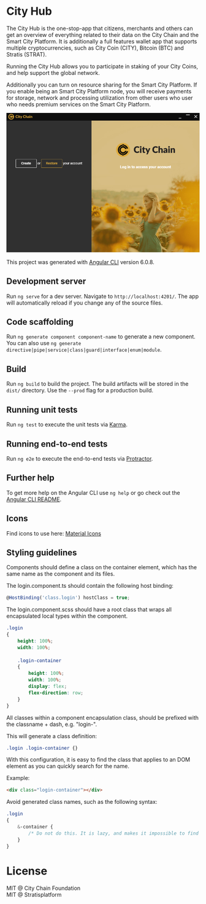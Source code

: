# City Hub

The City Hub is the one-stop-app that citizens, merchants and others can get an overview of 
everything related to their data on the City Chain and the Smart City Platform.
It is additionally a full features wallet app that supports multiple cryptocurrencies, 
such as City Coin (CITY), Bitcoin (BTC) and Stratis (STRAT).

Running the City Hub allows you to participate in staking of your City Coins, and help 
support the global network. 

Additionally you can turn on resource sharing for the Smart City Platform. If you enable 
being an Smart City Platform node, you will receive payments for storage, network and 
processing utilization from other users who user who needs premium services on the 
Smart City Platform.

![City Hub screenshot (2018-07-18)](doc/images/2018-07-18.png "City Hub (2018-07-18)")

This project was generated with [Angular CLI](https://github.com/angular/angular-cli) version 6.0.8.

## Development server

Run `ng serve` for a dev server. Navigate to `http://localhost:4201/`. The app will automatically reload if you change any of the source files.

## Code scaffolding

Run `ng generate component component-name` to generate a new component. You can also use `ng generate directive|pipe|service|class|guard|interface|enum|module`.

## Build

Run `ng build` to build the project. The build artifacts will be stored in the `dist/` directory. Use the `--prod` flag for a production build.

## Running unit tests

Run `ng test` to execute the unit tests via [Karma](https://karma-runner.github.io).

## Running end-to-end tests

Run `ng e2e` to execute the end-to-end tests via [Protractor](http://www.protractortest.org/).

## Further help

To get more help on the Angular CLI use `ng help` or go check out the [Angular CLI README](https://github.com/angular/angular-cli/blob/master/README.md).

## Icons

Find icons to use here: [Material Icons](https://material.io/tools/icons/?style=outline)

## Styling guidelines

Components should define a class on the container element, which has the same name as the component and its files.

The login.component.ts should contain the following host binding:

```ts
@HostBinding('class.login') hostClass = true;
```

The login.component.scss should have a root class that wraps all encapsulated local types within the component.

```css
.login
{
    height: 100%;
    width: 100%;

    .login-container
    {
        height: 100%;
        width: 100%;
        display: flex;
        flex-direction: row;
    }
}
```

All classes within a component encapsulation class, should be prefixed with the classname + dash, e.g. "login-".

This will generate a class definition:

```css
.login .login-container {}
```

With this configuration, it is easy to find the class that applies to an DOM element as you can quickly search for the name.

Example:

```html
<div class="login-container"></div>
```

Avoid generated class names, such as the following syntax:

```css
.login
{
    &-container {
        /* Do not do this. It is lazy, and makes it impossible to find definitions by searching. */
    }
}
```

# License

MIT @ City Chain Foundation   
MIT @ Stratisplatform   
